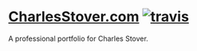# [CharlesStover.com](https://charlesstover.com/) [![travis](https://img.shields.io/travis/com/CharlesStover/charlesstover.com.svg)](https://travis-ci.com/CharlesStover/charlesstover.com)

A professional portfolio for Charles Stover.
